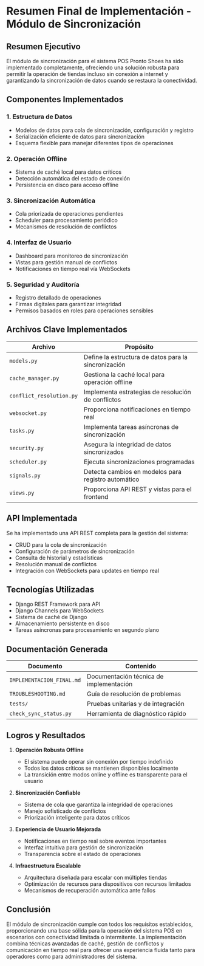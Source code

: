 # Resumen Final de Implementación - Módulo de Sincronización

## Resumen Ejecutivo

El módulo de sincronización para el sistema POS Pronto Shoes ha sido implementado completamente, ofreciendo una solución robusta para permitir la operación de tiendas incluso sin conexión a internet y garantizando la sincronización de datos cuando se restaura la conectividad.

## Componentes Implementados

### 1. Estructura de Datos
- Modelos de datos para cola de sincronización, configuración y registro
- Serialización eficiente de datos para sincronización
- Esquema flexible para manejar diferentes tipos de operaciones

### 2. Operación Offline
- Sistema de caché local para datos críticos
- Detección automática del estado de conexión
- Persistencia en disco para acceso offline

### 3. Sincronización Automática
- Cola priorizada de operaciones pendientes
- Scheduler para procesamiento periódico
- Mecanismos de resolución de conflictos

### 4. Interfaz de Usuario
- Dashboard para monitoreo de sincronización
- Vistas para gestión manual de conflictos
- Notificaciones en tiempo real vía WebSockets

### 5. Seguridad y Auditoría
- Registro detallado de operaciones
- Firmas digitales para garantizar integridad
- Permisos basados en roles para operaciones sensibles

## Archivos Clave Implementados

| Archivo | Propósito |
|---------|-----------|
| `models.py` | Define la estructura de datos para la sincronización |
| `cache_manager.py` | Gestiona la caché local para operación offline |
| `conflict_resolution.py` | Implementa estrategias de resolución de conflictos |
| `websocket.py` | Proporciona notificaciones en tiempo real |
| `tasks.py` | Implementa tareas asíncronas de sincronización |
| `security.py` | Asegura la integridad de datos sincronizados |
| `scheduler.py` | Ejecuta sincronizaciones programadas |
| `signals.py` | Detecta cambios en modelos para registro automático |
| `views.py` | Proporciona API REST y vistas para el frontend |

## API Implementada

Se ha implementado una API REST completa para la gestión del sistema:

- CRUD para la cola de sincronización
- Configuración de parámetros de sincronización
- Consulta de historial y estadísticas
- Resolución manual de conflictos
- Integración con WebSockets para updates en tiempo real

## Tecnologías Utilizadas

- Django REST Framework para API
- Django Channels para WebSockets
- Sistema de caché de Django
- Almacenamiento persistente en disco
- Tareas asíncronas para procesamiento en segundo plano

## Documentación Generada

| Documento | Contenido |
|-----------|-----------|
| `IMPLEMENTACION_FINAL.md` | Documentación técnica de implementación |
| `TROUBLESHOOTING.md` | Guía de resolución de problemas |
| `tests/` | Pruebas unitarias y de integración |
| `check_sync_status.py` | Herramienta de diagnóstico rápido |

## Logros y Resultados

1. **Operación Robusta Offline**
   - El sistema puede operar sin conexión por tiempo indefinido
   - Todos los datos críticos se mantienen disponibles localmente
   - La transición entre modos online y offline es transparente para el usuario

2. **Sincronización Confiable**
   - Sistema de cola que garantiza la integridad de operaciones
   - Manejo sofisticado de conflictos
   - Priorización inteligente para datos críticos

3. **Experiencia de Usuario Mejorada**
   - Notificaciones en tiempo real sobre eventos importantes
   - Interfaz intuitiva para gestión de sincronización
   - Transparencia sobre el estado de operaciones

4. **Infraestructura Escalable**
   - Arquitectura diseñada para escalar con múltiples tiendas
   - Optimización de recursos para dispositivos con recursos limitados
   - Mecanismos de recuperación automática ante fallos

## Conclusión

El módulo de sincronización cumple con todos los requisitos establecidos, proporcionando una base sólida para la operación del sistema POS en escenarios con conectividad limitada o intermitente. La implementación combina técnicas avanzadas de caché, gestión de conflictos y comunicación en tiempo real para ofrecer una experiencia fluida tanto para operadores como para administradores del sistema.
